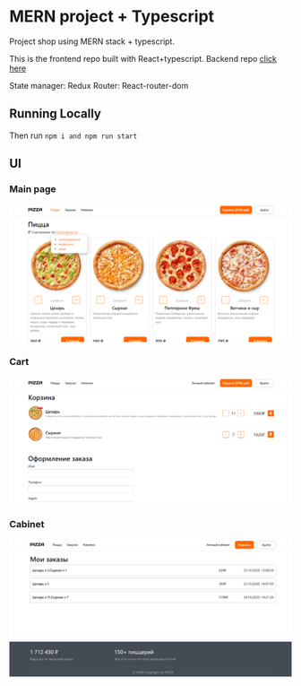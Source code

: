 # MERN project + Typescript

Project shop using MERN stack + typescript.

This is the frontend repo built with React+typescript. Backend repo [click here](https://github.com/hardsmile98/pizza-server)

State manager: Redux
Router: React-router-dom

## Running Locally

Then run <code>npm i and npm run start</code>

## UI

### Main page

![Main](screenshots/main.png)

### Cart

![Cart](screenshots/cart.png)

### Cabinet

![Cabinet](screenshots/cabinet.png)
